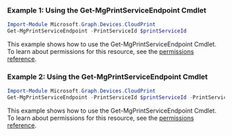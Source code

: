 ### Example 1: Using the Get-MgPrintServiceEndpoint Cmdlet
```powershell
Import-Module Microsoft.Graph.Devices.CloudPrint
Get-MgPrintServiceEndpoint -PrintServiceId $printServiceId
```
This example shows how to use the Get-MgPrintServiceEndpoint Cmdlet.
To learn about permissions for this resource, see the [permissions reference](/graph/permissions-reference).
### Example 2: Using the Get-MgPrintServiceEndpoint Cmdlet
```powershell
Import-Module Microsoft.Graph.Devices.CloudPrint
Get-MgPrintServiceEndpoint -PrintServiceId $printServiceId -PrintServiceEndpointId $printServiceEndpointId
```
This example shows how to use the Get-MgPrintServiceEndpoint Cmdlet.
To learn about permissions for this resource, see the [permissions reference](/graph/permissions-reference).
